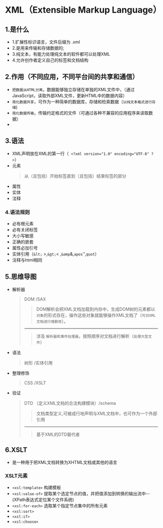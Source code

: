 # XML（Extensible Markup Language）
##  1.是什么
* 1.扩展性标识语言，文件后缀为 .xml
* 2.是用来传输和存储数据的;
* 3.纯文本，有能力处理纯文本的软件都可以处理XML
* 4.允许创作者定义自己的标签和文档结构

## 2.作用（不同应用，不同平台间的共享和通信）
* `把数据从HTML分离`，数据能够独立存储在单独的XML文件中，（通过JavaScript，读取外部XML文件，更新HTML中的数据内容）
* `简化数据共享`，可作为一种简单的数据库，存储和检索数据（`以纯文本格式进行存储`)
* `简化数据传输`，传输约定格式的文件（可通过各种不兼容的应用程序来读取数据）
*

## 3.语法
* XML声明放在XML的第一行（` <?xml version="1.0" encoding="UTF-8" ?>`）
* 元素
	>从（且包括）开始标签直到（且包括）结束标签的部分
* 属性
* 实体
* 注释

### 4.语法规则
* 必有根元素
* 必有关闭标签
* 大小写敏感
* 正确的嵌套
* 属性必加引号
* 实体引用（`&lt;` >,`&gt;`< ,`&amp`&,`apos`'',`quot`）
* 注释与html相同

## 5.思维导图
* 解析器
  > DOM /SAX
  	> >DOM解析会把XML文档加载到内存中，生成DOM树的元素都以`对象`的形式存在，操作这些对象就能够操作XML文档了（`可对XML文档进行增删改`）。
  	> ---
  	> >涉及 `解析器和事件处理器`，按照顺序对文档进行解析（`处理大型文件`）
* 语法
  > 树形 /实体引用
* 整理修饰
  > CSS /XSLT
* 验证
  > DTD （定义XML文档的合法构建模块）/schema
  > >文档类型定义,可被成行地声明与XML文档中，也可作为一个外部引用
  > ---
  > >基于XML的DTD替代者

## 6.XSLT
* 是一种用于把XML文档转换为XHTML文档或其他的语言
### XSLT元素
* `<xsl:template>` 构建模板
* `<xsl:value-of>` 提取某个选定节点的值，并把值添加到转换的输出流中--(XPath表达式定位某个文件系统)
* `<xsl:for-each>` 选取某个指定节点集中的所有元素
* `<xsl:sort>`
* `<xsl:if>`
* `<xsl:choose>`
